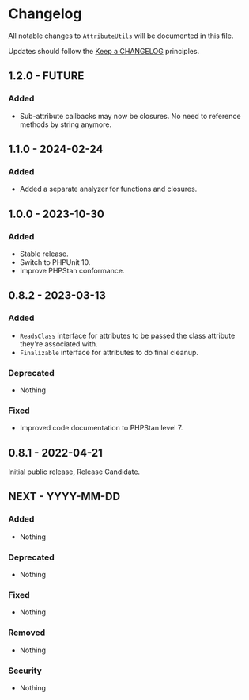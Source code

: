 # Changelog

All notable changes to `AttributeUtils` will be documented in this file.

Updates should follow the [Keep a CHANGELOG](http://keepachangelog.com/) principles.

## 1.2.0 - FUTURE

### Added
- Sub-attribute callbacks may now be closures.  No need to reference methods by string anymore.

## 1.1.0 - 2024-02-24

### Added
- Added a separate analyzer for functions and closures.

## 1.0.0 - 2023-10-30

### Added
- Stable release.
- Switch to PHPUnit 10.
- Improve PHPStan conformance.

## 0.8.2 - 2023-03-13

### Added
- `ReadsClass` interface for attributes to be passed the class attribute they're associated with.
- `Finalizable` interface for attributes to do final cleanup.

### Deprecated
- Nothing

### Fixed
- Improved code documentation to PHPStan level 7.

## 0.8.1 - 2022-04-21

Initial public release, Release Candidate.

## NEXT - YYYY-MM-DD

### Added
- Nothing

### Deprecated
- Nothing

### Fixed
- Nothing

### Removed
- Nothing

### Security
- Nothing
